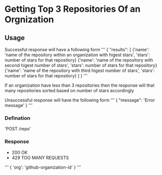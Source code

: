 # Getting Top 3 Repositories Of an Orgnization

## Usage

Successful response will have a following form
'''
{
	"results": [ 
		{'name': 'name of the repository within an organization with higest stars', 'stars': number of stars for that repository}
		{'name': 'name of the repository with second higest number of stars', 'stars': number of stars for that repository}
		{'name': 'name of the repository with third higest number of stars', 'stars': number of stars for that repository}
	]
}
'''

If an organization have less than 3 repositories then the response will that many repositories sorted based on number of stars accordingly

Unsuccessful response will have the following form
'''
{
	"message": 'Error message'
}
'''


### Defination

'POST /repo'

### Response 
- 200 OK
- 429 TOO MANY REQUESTS

'''
{
	'org': 'github-organization-id'
}
'''
